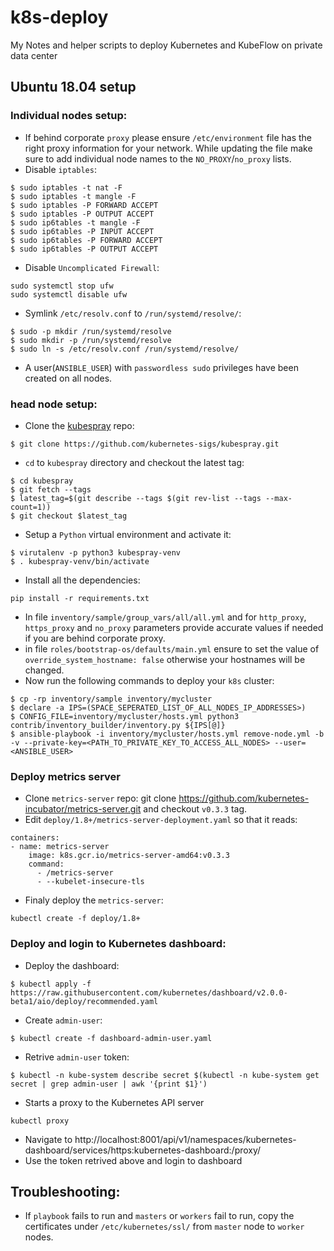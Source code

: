 # k8s-deploy
My Notes and helper scripts to deploy Kubernetes and KubeFlow on private data center

## Ubuntu 18.04 setup
### Individual nodes setup:
- If behind corporate `proxy` please ensure `/etc/environment` file has the right proxy information for your network. While updating the file make sure to add individual node names to the `NO_PROXY`/`no_proxy` lists.
- Disable `iptables`:
```
$ sudo iptables -t nat -F
$ sudo iptables -t mangle -F
$ sudo iptables -P FORWARD ACCEPT
$ sudo iptables -P OUTPUT ACCEPT
$ sudo ip6tables -t mangle -F
$ sudo ip6tables -P INPUT ACCEPT
$ sudo ip6tables -P FORWARD ACCEPT
$ sudo ip6tables -P OUTPUT ACCEPT
```
- Disable `Uncomplicated Firewall`:
```
sudo systemctl stop ufw
sudo systemctl disable ufw
```
- Symlink `/etc/resolv.conf` to `/run/systemd/resolve/`:
```
$ sudo -p mkdir /run/systemd/resolve
$ sudo mkdir -p /run/systemd/resolve
$ sudo ln -s /etc/resolv.conf /run/systemd/resolve/
```
- A user(`ANSIBLE_USER`) with `passwordless sudo` privileges have been created on all nodes.

### head node setup:
- Clone the [kubespray](https://github.com/kubernetes-sigs/kubespray) repo:
```
$ git clone https://github.com/kubernetes-sigs/kubespray.git
```
- `cd` to `kubespray` directory and checkout the latest tag:
```
$ cd kubespray
$ git fetch --tags
$ latest_tag=$(git describe --tags $(git rev-list --tags --max-count=1))
$ git checkout $latest_tag
```
- Setup a `Python` virtual environment and activate it:
```
$ virutalenv -p python3 kubespray-venv
$ . kubespray-venv/bin/activate
```
- Install all the dependencies:
```
pip install -r requirements.txt
```
- In file `inventory/sample/group_vars/all/all.yml` and for `http_proxy`, `https_proxy` and `no_proxy` parameters provide accurate values if needed if you are behind corporate proxy.
- in file `roles/bootstrap-os/defaults/main.yml` ensure to set the value of `override_system_hostname: false` otherwise your hostnames will be changed.
- Now run the following commands to deploy your `k8s` cluster:
```
$ cp -rp inventory/sample inventory/mycluster
$ declare -a IPS=(SPACE_SEPERATED_LIST_OF_ALL_NODES_IP_ADDRESSES>)
$ CONFIG_FILE=inventory/mycluster/hosts.yml python3 contrib/inventory_builder/inventory.py ${IPS[@]}
$ ansible-playbook -i inventory/mycluster/hosts.yml remove-node.yml -b -v --private-key=<PATH_TO_PRIVATE_KEY_TO_ACCESS_ALL_NODES> --user=<ANSIBLE_USER>
```

### Deploy metrics server
- Clone `metrics-server` repo: git clone https://github.com/kubernetes-incubator/metrics-server.git and checkout `v0.3.3` tag.
- Edit `deploy/1.8+/metrics-server-deployment.yaml` so that it reads:
```
containers:
- name: metrics-server
    image: k8s.gcr.io/metrics-server-amd64:v0.3.3
    command:
      - /metrics-server
      - --kubelet-insecure-tls
```
- Finaly deploy the `metrics-server`:
```
kubectl create -f deploy/1.8+
```

### Deploy and login to Kubernetes dashboard:
- Deploy the dashboard:
```
$ kubectl apply -f https://raw.githubusercontent.com/kubernetes/dashboard/v2.0.0-beta1/aio/deploy/recommended.yaml
```
- Create `admin-user`:
```
$ kubectl create -f dashboard-admin-user.yaml
```
- Retrive `admin-user` token:
```
$ kubectl -n kube-system describe secret $(kubectl -n kube-system get secret | grep admin-user | awk '{print $1}')
```
- Starts a proxy to the Kubernetes API server
```
kubectl proxy
```
- Navigate to http://localhost:8001/api/v1/namespaces/kubernetes-dashboard/services/https:kubernetes-dashboard:/proxy/
- Use the token retrived above and login to dashboard

## Troubleshooting:
- If `playbook` fails to run and `masters` or `workers` fail to run, copy the certificates under `/etc/kubernetes/ssl/` from `master` node to `worker` nodes.
